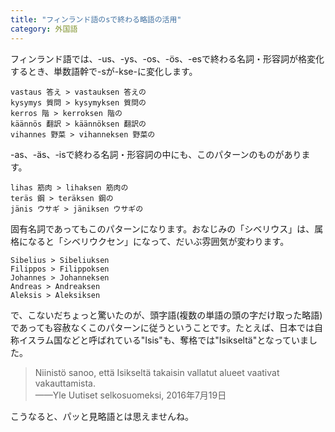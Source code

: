 ```yaml
---
title: "フィンランド語のsで終わる略語の活用"
category: 外国語
---
```


フィンランド語では、-us、-ys、-os、-ös、-esで終わる名詞・形容詞が格変化するとき、単数語幹で-sが-kse-に変化します。

    vastaus 答え > vastauksen 答えの
    kysymys 質問 > kysymyksen 質問の
    kerros 階 > kerroksen 階の
    käännös 翻訳 > käännöksen 翻訳の
    vihannes 野菜 > vihanneksen 野菜の

-as、-äs、-isで終わる名詞・形容詞の中にも、このパターンのものがあります。

    lihas 筋肉 > lihaksen 筋肉の
    teräs 鋼 > teräksen 鋼の
    jänis ウサギ > jäniksen ウサギの

固有名詞であってもこのパターンになります。おなじみの「シベリウス」は、属格になると「シベリウクセン」になって、だいぶ雰囲気が変わります。

    Sibelius > Sibeliuksen
    Filippos > Filippoksen
    Johannes > Johanneksen
    Andreas > Andreaksen
    Aleksis > Aleksiksen

で、こないだちょっと驚いたのが、頭字語(複数の単語の頭の字だけ取った略語)であっても容赦なくこのパターンに従うということです。たとえば、日本では自称イスラム国などと呼ばれている"Isis"も、奪格では"Isikseltä"となっていました。

> Niinistö sanoo, että Isikseltä takaisin vallatut alueet vaativat vakauttamista.  
> ——Yle Uutiset selkosuomeksi, 2016年7月19日

こうなると、パッと見略語とは思えませんね。
